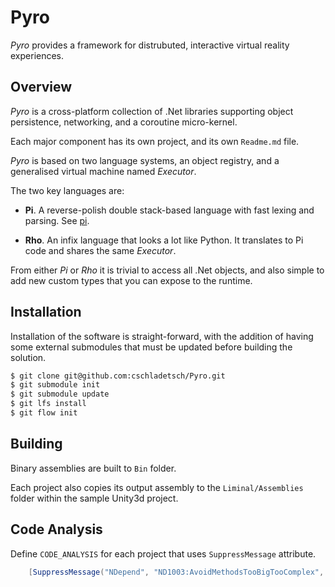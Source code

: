 # Pyro

*Pyro* provides a framework for distrubuted, interactive virtual reality experiences.

## Overview

*Pyro* is a cross-platform collection of .Net libraries supporting object persistence, networking, and a coroutine micro-kernel.

Each major component has its own project, and its own `Readme.md` file.

*Pyro* is based on two language systems, an object registry, and a generalised virtual machine named *Executor*.

The two key languages are:

* **Pi**. A reverse-polish double stack-based language with fast lexing and parsing. See [pi](https://github.com/cschladetsch/Pyro/wiki/Pi).

* **Rho**. An infix language that looks a lot like Python. It translates to Pi code and shares the same *Executor*.

From either *Pi* or *Rho* it is trivial to access all .Net objects, and also simple to add new custom types that you can expose to the runtime. 

## Installation

Installation of the software is straight-forward, with the addition of having some external submodules that must be updated before building the solution.

```bash
$ git clone git@github.com:cschladetsch/Pyro.git
$ git submodule init
$ git submodule update
$ git lfs install
$ git flow init
```

## Building

Binary assemblies are built to `Bin` folder. 

Each project also copies its output assembly to the `Liminal/Assemblies` folder within the sample Unity3d project.

## Code Analysis

Define `CODE_ANALYSIS` for each project that uses `SuppressMessage` attribute.

```C#
    [SuppressMessage("NDepend", "ND1003:AvoidMethodsTooBigTooComplex", Justification="This is practically irreducible")]
```

